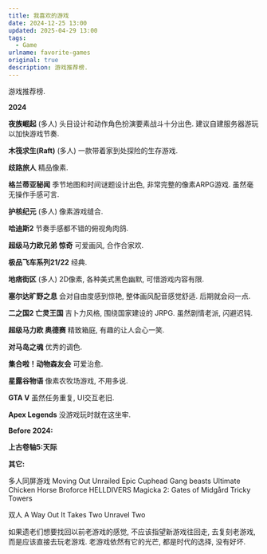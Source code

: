 ```yaml
---
title: 我喜欢的游戏
date: 2024-12-25 13:00
updated: 2025-04-29 13:00
tags: 
  - Game
urlname: favorite-games
original: true
description: 游戏推荐榜.
---
```

游戏推荐榜.
<!--more-->
**2024**

**夜族崛起** (多人)
头目设计和动作角色扮演要素战斗十分出色. 建议自建服务器游玩以加快游戏节奏.

**木筏求生(Raft)** (多人)
一款带着家到处探险的生存游戏. 

**歧路旅人**
精品像素.

**格兰蒂亚秘闻**
季节地图和时间谜题设计出色, 非常完整的像素ARPG游戏. 虽然毫无操作手感可言.

**护核纪元** (多人)
像素游戏缝合.

**哈迪斯2**
节奏手感都不错的俯视角肉鸽.

**超级马力欧兄弟 惊奇**
可爱画风, 合作合家欢.

**极品飞车系列21/22**
经典.

**地痞街区** (多人)
2D像素, 各种美式黑色幽默, 可惜游戏内容有限.

**塞尔达旷野之息**
会对自由度感到惊艳, 整体画风配音感觉舒适. 后期就会闷一点.

**二之国2 亡灵王国**
吉卜力风格, 围绕国家建设的 JRPG. 虽然剧情老派, 闪避迟钝.

**超级马力欧 奥德赛**
精致箱庭, 有趣的让人会心一笑.

**对马岛之魂**
优秀的调色.

**集合啦！动物森友会**
可爱治愈.

**星露谷物语**
像素农牧场游戏, 不用多说.

**GTA V**
虽然任务重复, UI交互老旧.

**Apex Legends**
没游戏玩时就在这坐牢.

**Before 2024:**

**上古卷轴5:天际**


**其它:**

多人同屏游戏
Moving Out
Unrailed Epic
Cuphead
Gang beasts
Ultimate Chicken Horse
Broforce
HELLDIVERS
Magicka 2: Gates of Midgård
Tricky Towers

双人
A Way Out
It Takes Two
Unravel Two

如果遗老们想要找回以前老游戏的感觉, 不应该指望新游戏往回走, 去复刻老游戏, 而是应该直接去玩老游戏. 老游戏依然有它的光芒, 都是时代的选择, 没有好坏. 